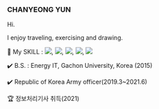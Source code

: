 ### CHANYEONG YUN

Hi. 

I enjoy traveling, exercising and drawing.
                                                              
📌 My SKILL : <img src="https://img.shields.io/badge/C-A8B9CC?style=flat-square&logo=C&logoColor=white"/></a>, <img src="https://img.shields.io/badge/JAVA-007396?style=flat-square&logo=JAVA&logoColor=white"/></a>, <img src="https://img.shields.io/badge/Python-3766AB?style=flat-square&logo=Python&logoColor=white"/></a>, <img src="https://img.shields.io/badge/MySQL-4479A1?style=flat-square&logo=MySQL&logoColor=white"/></a>, <img src="https://img.shields.io/badge/HTML5-E34F26?style=flat-square&logo=HTML5&logoColor=white"/></a>

✔️ B.S. : Energy IT, Gachon University, Korea (2015)

✔️ Republic of Korea Army officer(2019.3~2021.6)

🏆 정보처리기사 취득(2021)
